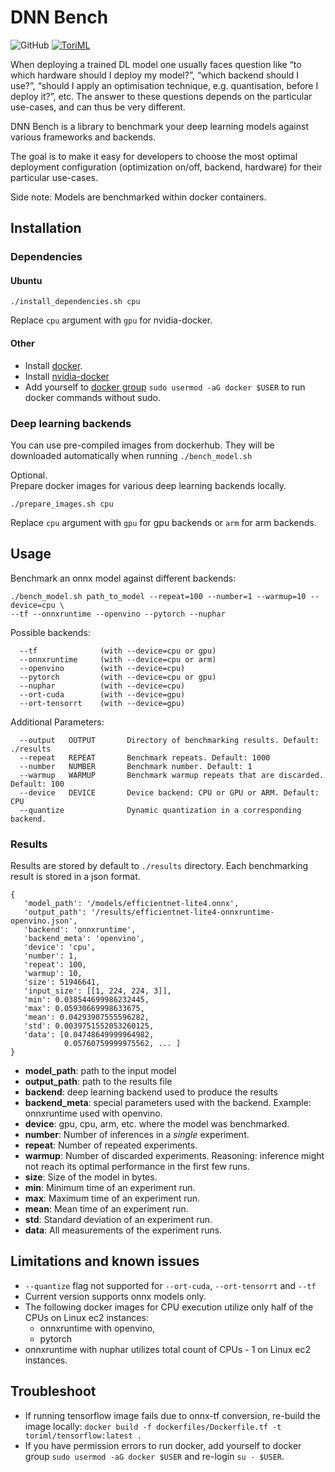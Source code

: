 # DNN Bench
![GitHub](https://img.shields.io/github/license/ToriML/dnn-bench)
[![ToriML](https://circleci.com/gh/ToriML/DNN-bench.svg?style=shield)](https://app.circleci.com/pipelines/github/ToriML/DNN-bench)

When deploying a trained DL model one usually faces question like “to which hardware should I deploy my model?”, “which backend should I use?”,  “should I apply an optimisation technique, e.g. quantisation, before I deploy it?”, etc. The answer to these questions depends on the particular use-cases, and can thus be very different. 

DNN Bench is a library to benchmark your deep learning models against various frameworks and 
backends.

The goal is to make it easy for developers to choose the most optimal deployment configuration (optimization on/off, backend, hardware) for their particular use-cases.

Side note: Models are benchmarked within docker containers.

## Installation
### Dependencies
#### Ubuntu
```
./install_dependencies.sh cpu
```
Replace `cpu` argument with `gpu` for nvidia-docker.

#### Other
- Install [docker](https://docs.docker.com/get-docker/).
- Install [nvidia-docker](https://docs.nvidia.com/datacenter/cloud-native/container-toolkit/install-guide.html#docker)
- Add yourself to [docker group](https://docs.docker.com/engine/install/linux-postinstall/)
  `sudo usermod -aG docker $USER` to run docker commands without sudo.

### Deep learning backends 
You can use pre-compiled images from dockerhub. 
They will be downloaded automatically when running `./bench_model.sh`  

Optional.  
Prepare docker images for various deep learning backends locally.
```
./prepare_images.sh cpu
```
Replace `cpu` argument with `gpu` for gpu backends or `arm` for arm backends.

## Usage
Benchmark an onnx model against different backends:
```
./bench_model.sh path_to_model --repeat=100 --number=1 --warmup=10 --device=cpu \
--tf --onnxruntime --openvino --pytorch --nuphar
```
Possible backends:
```
  --tf              (with --device=cpu or gpu)
  --onnxruntime     (with --device=cpu or arm)
  --openvino        (with --device=cpu)
  --pytorch         (with --device=cpu or gpu)
  --nuphar          (with --device=cpu)
  --ort-cuda        (with --device=gpu)
  --ort-tensorrt    (with --device=gpu)
```

Additional Parameters:
```
  --output   OUTPUT       Directory of benchmarking results. Default: ./results
  --repeat   REPEAT       Benchmark repeats. Default: 1000
  --number   NUMBER       Benchmark number. Default: 1
  --warmup   WARMUP       Benchmark warmup repeats that are discarded. Default: 100
  --device   DEVICE       Device backend: CPU or GPU or ARM. Default: CPU
  --quantize              Dynamic quantization in a corresponding backend.
```

### Results
Results are stored by default to `./results` directory. Each benchmarking result
is stored in a json format.

```
{
   'model_path': '/models/efficientnet-lite4.onnx',
   'output_path': '/results/efficientnet-lite4-onnxruntime-openvino.json',
   'backend': 'onnxruntime',
   'backend_meta': 'openvino',
   'device': 'cpu',
   'number': 1,
   'repeat': 100,
   'warmup': 10,
   'size': 51946641,
   'input_size': [[1, 224, 224, 3]],
   'min': 0.038544699986232445,
   'max': 0.05930669998633675,
   'mean': 0.04293907555596282,
   'std': 0.0039751552053260125,
   'data': [0.04748649999964982,
            0.05760759999975562, ... ]
}
```
- __model_path__: path to the input model
- __output_path__: path to the results file
- __backend__: deep learning backend used to produce the results
- __backend_meta__: special parameters used with the backend. 
  Example: onnxruntime used with openvino.
- __device__: gpu, cpu, arm, etc. where the model was benchmarked.
- __number__: Number of inferences in a _single_ experiment.
- __repeat__: Number of repeated experiments.
- __warmup__: Number of discarded experiments. Reasoning:
  inference might not reach its optimal performance in the first few runs.
- __size__: Size of the model in bytes.
- __min__: Minimum time of an experiment run.
- __max__: Maximum time of an experiment run.
- __mean__: Mean time of an experiment run.
- __std__: Standard deviation of an experiment run.
- __data__: All measurements of the experiment runs.

## Limitations and known issues
- `--quantize` flag not supported for `--ort-cuda`, `--ort-tensorrt` and `--tf`
- Current version supports onnx models only.
- The following docker images for CPU execution utilize only half of the CPUs on Linux
  ec2 instances: 
  - onnxruntime with openvino,
  - pytorch
- onnxruntime with nuphar utilizes total count of CPUs - 1 on Linux
  ec2 instances.
  
## Troubleshoot
- If running tensorflow image fails due to onnx-tf conversion, 
  re-build the image locally:
  ```docker build -f dockerfiles/Dockerfile.tf -t toriml/tensorflow:latest .```
- If you have permission errors to run docker, add yourself to docker group
  `sudo usermod -aG docker $USER` and re-login `su - $USER`.
